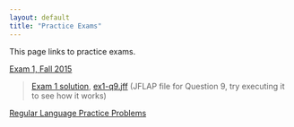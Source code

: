 ```yaml
---
layout: default
title: "Practice Exams"
---
```


This page links to practice exams.

[Exam 1, Fall 2015](cs340-fall2015-exam01.pdf)

> [Exam 1 solution](cs340-fall2015-exam01-solution.pdf), [ex1-q9.jff](ex1-q9.jff) (JFLAP file for Question 9, try executing it to see how it works)

[Regular Language Practice Problems](reglang.html)
